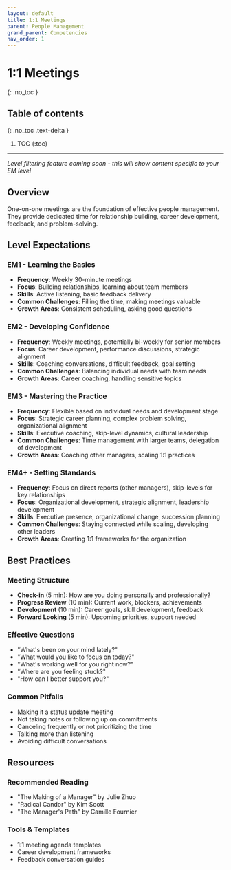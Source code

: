 ```yaml
---
layout: default
title: 1:1 Meetings
parent: People Management
grand_parent: Competencies
nav_order: 1
---
```


# 1:1 Meetings
{: .no_toc }

## Table of contents
{: .no_toc .text-delta }

1. TOC
{:toc}

---

*Level filtering feature coming soon - this will show content specific to your EM level*

## Overview

One-on-one meetings are the foundation of effective people management. They provide dedicated time for relationship building, career development, feedback, and problem-solving.

## Level Expectations

### EM1 - Learning the Basics
- **Frequency**: Weekly 30-minute meetings
- **Focus**: Building relationships, learning about team members
- **Skills**: Active listening, basic feedback delivery
- **Common Challenges**: Filling the time, making meetings valuable
- **Growth Areas**: Consistent scheduling, asking good questions

### EM2 - Developing Confidence  
- **Frequency**: Weekly meetings, potentially bi-weekly for senior members
- **Focus**: Career development, performance discussions, strategic alignment
- **Skills**: Coaching conversations, difficult feedback, goal setting
- **Common Challenges**: Balancing individual needs with team needs
- **Growth Areas**: Career coaching, handling sensitive topics

### EM3 - Mastering the Practice
- **Frequency**: Flexible based on individual needs and development stage
- **Focus**: Strategic career planning, complex problem solving, organizational alignment
- **Skills**: Executive coaching, skip-level dynamics, cultural leadership
- **Common Challenges**: Time management with larger teams, delegation of development
- **Growth Areas**: Coaching other managers, scaling 1:1 practices

### EM4+ - Setting Standards
- **Frequency**: Focus on direct reports (other managers), skip-levels for key relationships
- **Focus**: Organizational development, strategic alignment, leadership development
- **Skills**: Executive presence, organizational change, succession planning
- **Common Challenges**: Staying connected while scaling, developing other leaders
- **Growth Areas**: Creating 1:1 frameworks for the organization

## Best Practices

### Meeting Structure
- **Check-in** (5 min): How are you doing personally and professionally?
- **Progress Review** (10 min): Current work, blockers, achievements
- **Development** (10 min): Career goals, skill development, feedback
- **Forward Looking** (5 min): Upcoming priorities, support needed

### Effective Questions
- "What's been on your mind lately?"
- "What would you like to focus on today?"
- "What's working well for you right now?"
- "Where are you feeling stuck?"
- "How can I better support you?"

### Common Pitfalls
- Making it a status update meeting
- Not taking notes or following up on commitments
- Canceling frequently or not prioritizing the time
- Talking more than listening
- Avoiding difficult conversations

## Resources

### Recommended Reading
- "The Making of a Manager" by Julie Zhuo
- "Radical Candor" by Kim Scott
- "The Manager's Path" by Camille Fournier

### Tools & Templates
- 1:1 meeting agenda templates
- Career development frameworks
- Feedback conversation guides